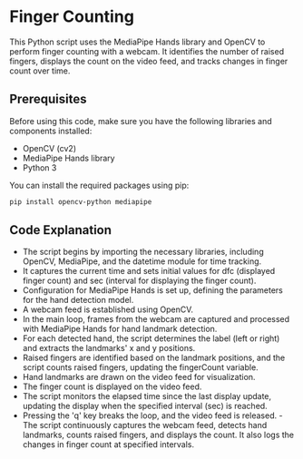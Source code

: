 # Finger Counting

This Python script uses the MediaPipe Hands library and OpenCV to perform finger counting with a webcam. It identifies the number of raised fingers, displays the count on the video feed, and tracks changes in finger count over time.

## Prerequisites

Before using this code, make sure you have the following libraries and components installed:

- OpenCV (cv2)
- MediaPipe Hands library
- Python 3

You can install the required packages using pip:

```bash
pip install opencv-python mediapipe
```
## Code Explanation
- The script begins by importing the necessary libraries, including OpenCV, MediaPipe, and the datetime module for time tracking.
- It captures the current time and sets initial values for dfc (displayed finger count) and sec (interval for displaying the finger count).
- Configuration for MediaPipe Hands is set up, defining the parameters for the hand detection model.
- A webcam feed is established using OpenCV.
- In the main loop, frames from the webcam are captured and processed with MediaPipe Hands for hand landmark detection.
- For each detected hand, the script determines the label (left or right) and extracts the landmarks' x and y positions.
- Raised fingers are identified based on the landmark positions, and the script counts raised fingers, updating the fingerCount variable.
- Hand landmarks are drawn on the video feed for visualization.
- The finger count is displayed on the video feed.
- The script monitors the elapsed time since the last display update, updating the display when the specified interval (sec) is reached.
- Pressing the 'q' key breaks the loop, and the video feed is released.
-The script continuously captures the webcam feed, detects hand landmarks, counts raised fingers, and displays the count. It also logs the changes in finger count at specified intervals.
